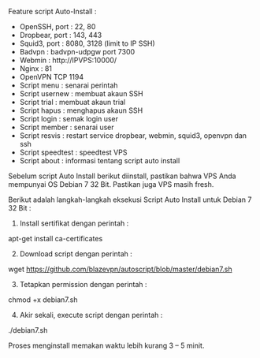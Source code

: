 Feature script Auto-Install : 

- OpenSSH, port : 22, 80
- Dropbear, port : 143, 443
- Squid3, port : 8080, 3128 (limit to IP SSH)
- Badvpn   : badvpn-udpgw port 7300
- Webmin   : http://IPVPS:10000/
- Nginx    : 81
- OpenVPN TCP 1194
- Script menu : senarai perintah
- Script usernew : membuat akaun SSH
- Script trial : membuat akaun trial
- Script hapus : menghapus akaun SSH
- Script login : semak login user
- Script member : senarai user
- Script resvis : restart service dropbear, webmin, squid3, openvpn dan ssh
- Script speedtest : speedtest VPS
- Script about : informasi tentang script auto install

Sebelum script Auto Install berikut diinstall, pastikan bahwa VPS Anda mempunyai OS Debian 7 32 Bit. Pastikan juga VPS masih fresh.

Berikut adalah langkah-langkah eksekusi Script Auto Install untuk Debian 7 32 Bit :

1. Install sertifikat dengan perintah :

apt-get install ca-certificates

2. Download script dengan perintah :

wget https://github.com/blazevpn/autoscript/blob/master/debian7.sh

3. Tetapkan permission dengan perintah :

chmod +x debian7.sh

4. Akir sekali, execute script dengan perintah :

./debian7.sh

Proses menginstall memakan waktu lebih kurang 3 – 5 minit.
